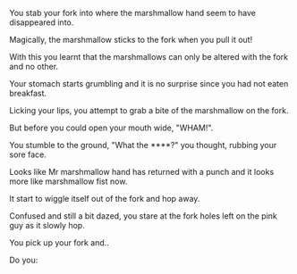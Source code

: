 You stab your fork into where the marshmallow hand seem to have disappeared into.

Magically, the marshmallow sticks to the fork when you pull it out!

With this you learnt that the marshmallows can only be altered with the fork and no other.

Your stomach starts grumbling and it is no surprise since you had not eaten breakfast.

Licking your lips, you attempt to grab a bite of the marshmallow on the fork.

But before you could open your mouth wide, "WHAM!". 

You stumble to the ground, "What the ****?" you thought, rubbing your sore face.

Looks like Mr marshmallow hand has returned with a punch and it looks more like marshmallow fist now.

It start to wiggle itself out of the fork and hop away.

Confused and still a bit dazed, you stare at the fork holes left on the pink guy as it slowly hop.

You pick up your fork and..

Do you: